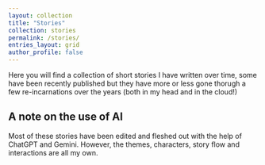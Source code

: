 ```yaml
---
layout: collection
title: "Stories"
collection: stories
permalink: /stories/
entries_layout: grid
author_profile: false
---
```


Here you will find a collection of short stories I have written over time, some have been recently published but they have more or less gone thorugh a few re-incarnations over the years (both in my head and in the cloud!)

## A note on the use of AI
Most of these stories have been edited and fleshed out with the help of ChatGPT and Gemini. However, the themes, characters, story flow and interactions are all my own.
